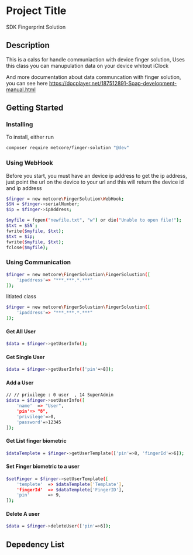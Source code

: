 # Project Title

SDK Fingerprint Solution

## Description

This is a calss for handle communiaction with device finger solution, 
Uses this class you can manupulation data on your device whitout iClock

And more documentation about data communcation with finger solution, you can see here
https://docplayer.net/187512891-Soap-development-manual.html

## Getting Started

### Installing
To install, either run
```bash
composer require metcore/finger-solution "@dev"
```

### Using WebHook


Before you start, you must have an device ip address
to get the ip address, just point the url on the device to your url
and this will return the device id and ip address
```bash
$finger = new metcore\FingerSolution\WebHook;
$SN = $finger->serialNumber;
$ip = $finger->ipAddress;

$myfile = fopen("newfile.txt", "w") or die("Unable to open file!");
$txt = $SN`;
fwrite($myfile, $txt);
$txt = $ip;
fwrite($myfile, $txt);
fclose($myfile);
```

### Using Communication
```bash
$finger = new metcore\FingerSolustion\FingerSolustion([
	'ipaddress'=> "***.***.*.***"
]);
```

Iitiated class
```bash
$finger = new metcore\FingerSolustion\FingerSolustion([
	'ipaddress'=> "***.***.*.***"
]);
```
#### Get All User
```bash
$data = $finger->getUserInfo();
```
#### Get Single User
```bash
$data = $finger->getUserInfo(['pin'=>8]);
```
#### Add a User
```bash
// // privilege : 0 user  , 14 SuperAdmin
$data = $finger->setUserInfo([
	'name'	=> "User",
	'pin'=> "8",
	'privilege'=>0,
	'password'=>12345
]);
```
#### Get List finger biometric 
```bash
$dataTemplete = $finger->getUserTemplate(['pin'=>8, 'fingerId'=>6]);
```
#### Set Finger biometric to a user 
```bash
$setFinger = $finger->setUserTemplate([
	'templete'	=> $dataTemplete['Template'],
	'fingerId'	=> $dataTemplete['FingerID'],
	'pin'		=> 9,
]);
```
#### Delete A user
```bash
$data = $finger->deleteUser(['pin'=>6]);

```

## Depedency List

